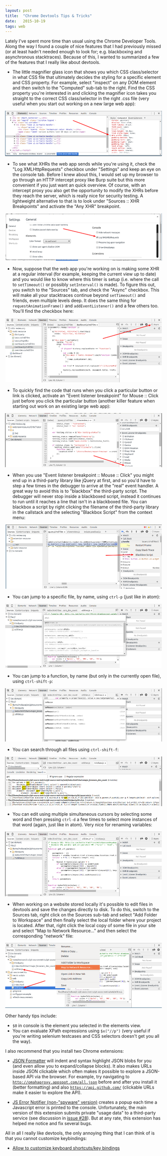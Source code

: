```yaml
---
layout: post
title:  "Chrome Devtools Tips & Tricks"
date:   2015-10-19
tags: web
---
```


Lately I've spent more time than usual using the Chrome Developer Tools. Along the way I found a couple of nice features that I had previously missed (or at least hadn't needed enough to look for; e.g. blackboxing and asynchronous stacktraces). Because of this, I wanted to summarized a few of the features that I really like about devtools.

* The little magnifier glass icon that shows you which CSS class/selector in what CSS file that ultimately decides the styling for a specific element and CSS property. For example, select "inspect" on any DOM element and then switch to the "Computed" sub-tab to the right. Find the CSS property you're interested in and clicking the magnifier icon takes you straight to the correct CSS class/selector in the right .css file (very useful when you start out working on a new large web app):

<img src="/assets/devtools-css-magnifier-icon.png">

* To see what XHRs the web app sends while you're using it, check the "Log XMLHttpRequests" checkbox under "Settings" and keep an eye on the console tab. Before I knew about this, I would set up my browser to go through an HTTP intercept proxy like Burp suite but this more convenient if you just want an quick overview. Of course, with an intercept proxy you also get the opportunity to modify the XHRs before they reach the server, which is really nice for security testing. A lightweight alternative to that is to look under "Sources :: XHR Breakpoints" and activate the "Any XHR" breakpoint.

<img src="/assets/devtools-settings-log-xhr.png">

* Now, suppose that the web app you're working on is making some XHR at a regular interval (for example, keeping the current view up to date) and you would like to know where this timer is setup (i.e. where the call to ```setTimeout()``` or possibly ```setInterval()``` is made). To figure this out, you switch to the "Sources" tab, and check the "Async" checkbox. This will make all your stacktraces continue beyond ```setTimeout()``` and friends, even multiple levels deep. It does the same thing for ```requestAnimationFrame()``` and ```addEventListener()``` and a few others too. You'll find the checkbox here:

<img src="/assets/devtools-async-stacktraces.png">

* To quickly find the code that runs when you click a particular button or link is clicked, activate an "Event listener breakpoint" for Mouse :: Click just before you click the particular button (another killer feature when starting out work on an existing large web app):

<img src="/assets/devtools-event-listener-breakpoints.png">

* When you use "Event listener breakpoint :: Mouse :: Click" you might end up in a third-party library like jQuery at first, and so you'd have to step a few times in the debugger to arrive at the "real" event handler. A great way to avoid this is to "blackbox" the third-party script. The debugger will never stop inside a blackboxed script, instead it continues to run until it reaches a line that isn't in a blackboxed file. You can blackbox a script by right clicking the filename of the third-party library in the callstack and the selecting "Blackbox Script" from the context menu:

<img src="/assets/devtools-blackbox-third-party-script.png">

* You can jump to a specific file, by name, using ```ctrl-p``` (just like in atom):

<img src="/assets/devtools-open-file-ctrl-o.png">

* You can jump to a function, by name (but only in the currently open file), using ```ctrl-shift-p```:

<img src="/assets/devtools-go-to-member.png">

* You can search through all files using ```ctrl-shift-f```:

<img src="/assets/devtools-search-all-files-ctrl-shift-f.png">

* You can edit using multiple simultaneous cursors by selecting some word and then pressing ```ctrl-d``` a few times to select more instances of that word (again, just like in atom). Very nice for renaming variables:

<img src="/assets/devtools-multiple-cursors-ctrl-d.gif">

* When working on a website stored locally it's possible to edit files in devtools and save the changes directly to disk. To do this, switch to the Sources tab, right click on the Sources sub-tab and select "Add Folder to Workspace" and then finally select the local folder where your project is located. After that, right click the local copy of some file in your site and select "Map to Network Resource..." and then select the corresponding "network" file:

<img src="/assets/devtools-workspace-map-network-resource.png">

Other handy tips include:

* ```$0``` in console is the element you selected in the elements view.
* You can evaluate XPath expressions using ```$x("//p")``` (very useful if you're writing selenium testcases and CSS selectors doesn't get you all the way).

I also recommend that you install two Chrome extensions:

* [JSON Formatter](https://chrome.google.com/webstore/detail/json-formatter/bcjindcccaagfpapjjmafapmmgkkhgoa/related?hl=en) will indent and syntax highlight JSON blobs for you (and even allow you to expand/collapse blocks). It also makes URLs inside JSON clickable which often makes it possible to explore a JSON-based API via the browser. For example, try navigating to <a href="http://omahaproxy.appspot.com/all.json">```http://omahaproxy.appspot.com/all.json```</a> before and after you install it (better formatting) and also <a href="https://api.github.com/">```https://api.github.com/```</a> (clickable URLs make it easier to explore the API).

* [JS Error Notifier (non-"spyware" version)](https://chrome.google.com/webstore/detail/javascript-errors-notifie/fhbooopdkjpkogooopbmabepipljagfn) creates a popup each time a Javascript error is printed to the console. Unfortunately, the main version of this extension submits private "usage data" to a third-party service (see discussion in [issue #28](https://github.com/barbushin/javascript-errors-notifier/issues/28)). But at any rate, this extension has helped me notice and fix several bugs.

All in all I really like devtools, the only annoying thing that I can think of is that you cannot customize keybindings:

* [Allow to customize keyboard shortcuts/key bindings](https://code.google.com/p/chromium/issues/detail?id=174309)


